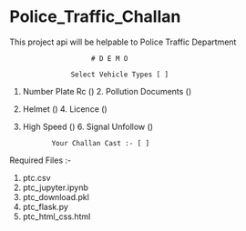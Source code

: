 # Police_Traffic_Challan

This project api will be helpable to Police Traffic Department 

                        # D E M O

                   Select Vehicle Types [ ]
                   
1. Number Plate Rc ()                  2. Pollution Documents ()       
 
3. Helmet ()                           4. Licence ()

5. High Speed ()                       6. Signal Unfollow ()

              Your Challan Cast :- [ ]


Required Files :-
1. ptc.csv
2. ptc_jupyter.ipynb
3. ptc_download.pkl
4. ptc_flask.py
5. ptc_html_css.html


